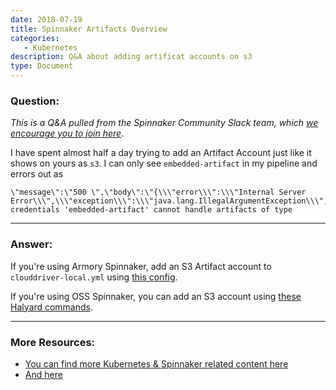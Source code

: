```yaml
---
date: 2018-07-19
title: Spinnaker Artifacts Overview
categories:
   - Kubernetes
description: Q&A about adding artificat accounts on s3
type: Document
---
```


### Question:

*This is a Q&A pulled from the Spinnaker Community Slack team, which [we encourage you to join here](http://join.spinnaker.io).*

I have spent almost half a day trying to add an Artifact Account just like it shows on yours as `s3`. I can only see `embedded-artifact` in my pipeline and errors out as
```
\"message\":\"500 \",\"body\":\"{\\\"error\\\":\\\"Internal Server Error\\\",\\\"exception\\\":\\\"java.lang.IllegalArgumentException\\\",\\\"message\\\":\\\"Artifact credentials 'embedded-artifact' cannot handle artifacts of type
``` 

***

### Answer: 

If you're using Armory Spinnaker, add an S3 Artifact account to `clouddriver-local.yml` using [this config](https://docs.armory.io/install-guide/adding_accounts/#s3).

If you're using OSS Spinnaker, you can add an S3 account using [these Halyard commands](https://www.spinnaker.io/reference/halyard/commands/#hal-config-artifact-s3). 

***

### More Resources: 
- [You can find more Kubernetes & Spinnaker related content here](https://docs.armory.io/install-guide/adding_accounts/#adding-artifact-accounts)
- [And here](https://www.spinnaker.io/reference/artifacts/)

